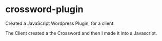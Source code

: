 # crossword-plugin
Created a JavaScript Wordpress Plugin, for a client. 

The Client created a the Crossword and then I made it into a Javascript. 

